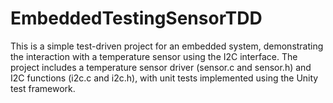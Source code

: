 # EmbeddedTestingSensorTDD
This is a simple test-driven project for an embedded system, demonstrating the interaction with a temperature sensor using the I2C interface. The project includes a temperature sensor driver (sensor.c and sensor.h) and I2C functions (i2c.c and i2c.h), with unit tests implemented using the Unity test framework.

